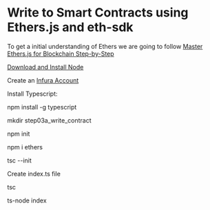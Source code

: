 # Write to Smart Contracts using Ethers.js and eth-sdk

To get a initial understanding of Ethers we are going to follow [Master Ethers.js for Blockchain Step-by-Step](https://www.youtube.com/watch?v=yk7nVp5HTCk)

[Download and Install Node](https://nodejs.org/en/download/)

Create an [Infura Account](https://infura.io/)

Install Typescript:

npm install -g typescript

mkdir step03a_write_contract

npm init

npm i ethers

tsc --init

Create index.ts file

tsc

ts-node index

